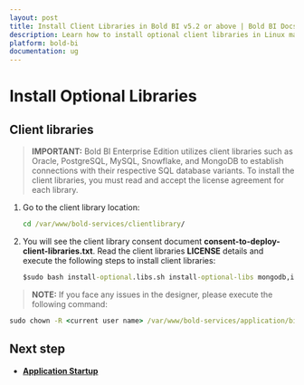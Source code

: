 ```yaml
---
layout: post
title: Install Client Libraries in Bold BI v5.2 or above | Bold BI Docs
description: Learn how to install optional client libraries in Linux machine to connect with respective SQL database for the variants of Embedded Bold BI v5.2 or above.
platform: bold-bi
documentation: ug
---
```


# Install Optional Libraries

## Client libraries

> **IMPORTANT:** Bold BI Enterprise Edition utilizes client libraries such as Oracle, PostgreSQL, MySQL, Snowflake, and MongoDB to establish connections with their respective SQL database variants. To install the client libraries, you must read and accept the license agreement for each library.

1. Go to the client library location:
    ```cmd
    cd /var/www/bold-services/clientlibrary/
    ```

2. You will see the client library consent document <b>consent-to-deploy-client-libraries.txt</b>. Read the client libraries <b>LICENSE</b> details and execute the following steps to install client libraries:
    ```cmd
    $sudo bash install-optional.libs.sh install-optional-libs mongodb,influxdb,snowflake,mysql,oracle,google,clickhouse
    ```

 > **NOTE:** If you face any issues in the designer, please execute the following command: </br>
  ```cmd
  sudo chown -R <current user name> /var/www/bold-services/application/bi/dataservice
  ``` 

## Next step

* [**Application Startup**](/application-startup/)